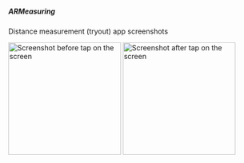 ##### ARMeasuring 
Distance measurement (tryout) app screenshots
<p float="left">
<img src="images/distance1.png" width="225" title="Screenshot before tap on the screen">
<img src="images/distance2.png" width="225" title="Screenshot after tap on the screen">
</p>
